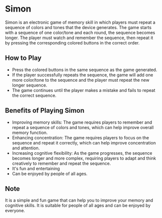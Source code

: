 # Simon

Simon is an electronic game of memory skill in which players must repeat a sequence of colors and tones that the device generates. The game starts with a sequence of one color/tone and each round, the sequence becomes longer. The player must watch and remember the sequence, then repeat it by pressing the corresponding colored buttons in the correct order.

## How to Play

- Press the colored buttons in the same sequence as the game generated. 
- If the player successfully repeats the sequence, the game will add one more color/tone to the sequence and the player must repeat the new longer sequence. 
- The game continues until the player makes a mistake and fails to repeat the correct sequence.

## Benefits of Playing Simon

- Improving memory skills: The game requires players to remember and repeat a sequence of colors and tones, which can help improve overall memory function.
- Enhancing concentration: The game requires players to focus on the sequence and repeat it correctly, which can help improve concentration and attention.
- Increasing cognitive flexibility: As the game progresses, the sequence becomes longer and more complex, requiring players to adapt and think creatively to remember and repeat the sequence.
- It's fun and entertaining
- Can be enjoyed by people of all ages.

## Note
It is a simple and fun game that can help you to improve your memory and cognitive skills. It is suitable for people of all ages and can be enjoyed by everyone.
